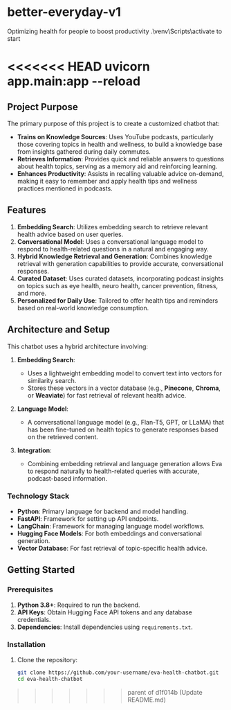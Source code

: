 # better-everyday-v1

Optimizing health for people to boost productivity
.\venv\Scripts\activate
to start

<<<<<<< HEAD
uvicorn app.main:app --reload
=======
## Project Purpose

The primary purpose of this project is to create a customized chatbot that:
- **Trains on Knowledge Sources**: Uses YouTube podcasts, particularly those covering topics in health and wellness, to build a knowledge base from insights gathered during daily commutes.
- **Retrieves Information**: Provides quick and reliable answers to questions about health topics, serving as a memory aid and reinforcing learning.
- **Enhances Productivity**: Assists in recalling valuable advice on-demand, making it easy to remember and apply health tips and wellness practices mentioned in podcasts.

## Features

1. **Embedding Search**: Utilizes embedding search to retrieve relevant health advice based on user queries.
2. **Conversational Model**: Uses a conversational language model to respond to health-related questions in a natural and engaging way.
3. **Hybrid Knowledge Retrieval and Generation**: Combines knowledge retrieval with generation capabilities to provide accurate, conversational responses.
4. **Curated Dataset**: Uses curated datasets, incorporating podcast insights on topics such as eye health, neuro health, cancer prevention, fitness, and more.
5. **Personalized for Daily Use**: Tailored to offer health tips and reminders based on real-world knowledge consumption.

## Architecture and Setup

This chatbot uses a hybrid architecture involving:
1. **Embedding Search**:
   - Uses a lightweight embedding model to convert text into vectors for similarity search.
   - Stores these vectors in a vector database (e.g., **Pinecone**, **Chroma**, or **Weaviate**) for fast retrieval of relevant health advice.
   
2. **Language Model**:
   - A conversational language model (e.g., Flan-T5, GPT, or LLaMA) that has been fine-tuned on health topics to generate responses based on the retrieved content.

3. **Integration**:
   - Combining embedding retrieval and language generation allows Eva to respond naturally to health-related queries with accurate, podcast-based information.

### Technology Stack
- **Python**: Primary language for backend and model handling.
- **FastAPI**: Framework for setting up API endpoints.
- **LangChain**: Framework for managing language model workflows.
- **Hugging Face Models**: For both embeddings and conversational generation.
- **Vector Database**: For fast retrieval of topic-specific health advice.

## Getting Started

### Prerequisites
1. **Python 3.8+**: Required to run the backend.
2. **API Keys**: Obtain Hugging Face API tokens and any database credentials.
3. **Dependencies**: Install dependencies using `requirements.txt`.

### Installation
1. Clone the repository:
   ```bash
   git clone https://github.com/your-username/eva-health-chatbot.git
   cd eva-health-chatbot
>>>>>>> parent of d1f014b (Update README.md)

